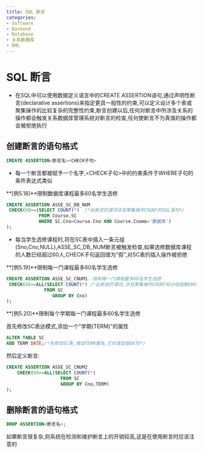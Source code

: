 ```yaml
---
title: SQL 断言
categories:
- Software
- Backend
- Database
- 关系数据库
- DML
---
```

# SQL 断言

- 在SQL中可以使用数据定义语言中的CREATE ASSERTION语句,通过声明性断言(declarative assertions)来指定更具一般性的约束,可以定义设计多个表或聚集操作的比较复杂的完整性约束,断言创建以后,任何对断言中所涉及关系的操作都会触发关系数据库管理系统对断言的检查,任何使断言不为真值的操作都会被拒绝执行

## 创建断言的语句格式

```sql
CREATE ASSERTION<断言名><CHECK子句>
```

- 每一个断言都被赋予一个名字,<CHECK子句>中的约束条件于WHERE子句的条件表达式类似

**[例5.18]**限制数据库课程最多60名学生选修

```sql
CREATE ASSERTION ASSE_SC_DB_NUM
 CHECK(60>=(SELECT COUNT(*)  /*此断言的谓词涉及聚集操作COUNT的SQL语句*/
 			FROM Course.SC
 			WHERE SC.Cno=Course.Cno AND Course.Cname='数据库')
);
```

- 每当学生选修课程时,将在SC表中插入一条元组(Sno,Cno,NULL),ASSE_SC_DB_NUM断言被触发检查,如果选修数据库课程的人数已经超过60人,CHECK子句返回值为"假",对SC表的插入操作被拒绝

**[例5.19]**限制每一门课程最多60名学生选修

```sql
CREATE ASSERTION ASSE_SC_CNUM1--限制每一门课程最多60名学生选修
 CHECK(60>=ALL(SELECT COUNT(*) /*此断言的谓词,涉及聚集操作COUNT和分组函数GROUP BY的SQL语句*/
 			  FROM SC
                 GROUP BY Cno)
);
```

**[例5.20]**限制每个学期每一门课程最多60名学生选修

首先修改SC表达模式,添加一个"学期(TERM)"的属性

```sql
ALTER TABLE SC
ADD TERM DATE;/*先修改SC表,增加TERM属性,它的类型是DATE*/
```

然后定义断言:

```sql
CREATE ASSERTION ASSE_SC_CNUM2
	CHECK(60>=ALL(SELECT COUNT(*)
					FROM SC
					GROUP BY Cno,TERM)
);
```

## 删除断言的语句格式

```sql
DROP ASSERTION<断言名>;
```

如果断言很复杂,则系统在检测和维护断言上的开销较高,这是在使用断言时应该注意的